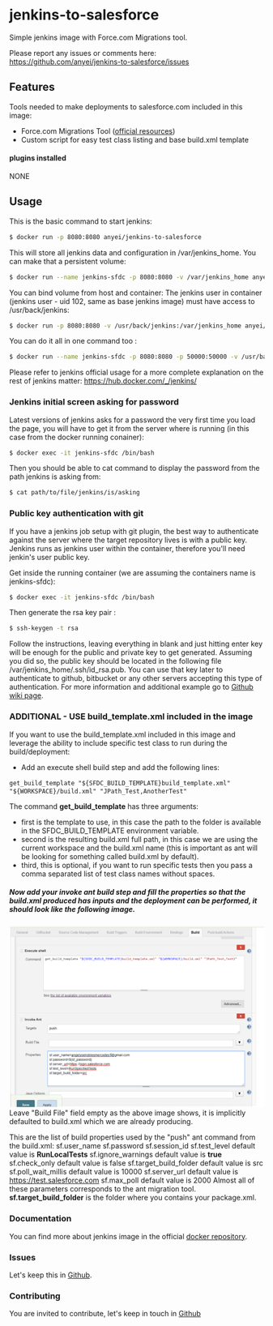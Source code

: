 # jenkins-to-salesforce

Simple jenkins image with Force.com Migrations tool.

Please report any issues or comments here:
https://github.com/anyei/jenkins-to-salesforce/issues

## Features
Tools needed to make deployments to salesforce.com included in this image:
* Force.com Migrations Tool ([official resources]( https://developer.salesforce.com/page/Force.com_Migration_Tool ))
* Custom script for easy test class listing and base build.xml template

#### plugins installed
NONE

## Usage

This is the basic command to start jenkins:
```sh
$ docker run -p 8080:8080 anyei/jenkins-to-salesforce
```
This will store all jenkins data and configuration in /var/jenkins_home. You can make that a persistent volume:

```sh
$ docker run --name jenkins-sfdc -p 8080:8080 -v /var/jenkins_home anyei/jenkins-to-salesforce
```

You can bind volume from host and container: 
The jenkins user in container (jenkins user - uid 102, same as base jenkins image) must have access to /usr/back/jenkins:

```sh
$ docker run -p 8080:8080 -v /usr/back/jenkins:/var/jenkins_home anyei/jenkins-to-salesforce
```

You can do it all in one command too : 
```sh
$ docker run --name jenkins-sfdc -p 8080:8080 -p 50000:50000 -v /usr/back/jenkins:/var/jenkins_home -d anyei/jenkins-to-salesforce
```

Please refer to jenkins official usage for a more complete explanation on the rest of jenkins matter: https://hub.docker.com/_/jenkins/

### Jenkins initial screen asking for password
Latest versions of jenkins asks for a password the very first time you load the page, you will have to get it from the server where is running (in this case from the docker running conainer):
```sh
$ docker exec -it jenkins-sfdc /bin/bash
```
Then you should be able to cat command to display the password from the path jenkins is asking from:
```sh
$ cat path/to/file/jenkins/is/asking
```

### Public key authentication with git
If you have a jenkins job setup with git plugin, the best way to authenticate against the server where the target repository lives is with a public key. Jenkins runs as jenkins user within the container, therefore you'll need jenkin's user public key.

Get inside the running container (we are assuming the containers name is jenkins-sfdc):
```sh
$ docker exec -it jenkins-sfdc /bin/bash 
```
Then generate the rsa key pair :
```sh
$ ssh-keygen -t rsa 
```
Follow the instructions, leaving everything in blank and just hitting enter key will be enough for the public and private key to get generated. Assuming you did so, the public key should be located in the following file /var/jenkins_home/.ssh/id_rsa.pub. You can use that key later to authenticate to github, bitbucket or any other servers accepting this type of authentication. For more information and additional example go to [Github wiki page](https://github.com/anyei/jenkins-to-salesforce/wiki).

### ADDITIONAL - USE build_template.xml included in the image

If you want to use the build_template.xml included in this image and leverage the ability to include specific test class to run during the build/deployment:
* Add an execute shell build step and add the following lines:
```
get_build_template "${SFDC_BUILD_TEMPLATE}build_template.xml" "${WORKSPACE}/build.xml" "JPath_Test,AnotherTest"
```

The command **get_build_template** has three arguments:
* first is the template to use, in this case the path to the folder is available in the SFDC_BUILD_TEMPLATE environment variable.
* second is the resulting build.xml full path, in this case we are using the current workspace and the build.xml name (this is important as ant will be looking for something called build.xml by default).
* third, this is optional, if you want to run specific tests then you pass a comma separated list of test class names without spaces.

##### Now add your invoke ant build step and fill the properties so that the build.xml produced has inputs and the deployment can be performed, it should look like the following image.

![push to salesforce](https://github.com/anyei/jenkins-to-salesforce/raw/master/images/pushToSfdc.PNG)
Leave "Build File" field empty as the above image shows, it is implicitly defaulted to build.xml which we are already producing.

This are the list of build properties used by the "push" ant command from the build.xml:
sf.user_name
sf.password
sf.session_id
sf.test_level               default value is **RunLocalTests**
sf.ignore_warnings          default value is **true**
sf.check_only               default value is false
sf.target_build_folder      default value is src
sf.poll_wait_millis         default value is 10000
sf.server_url               default value is https://test.salesforce.com
sf.max_poll                 default value is 2000
Almost all of these parameters corresponds to the ant migration tool.
**sf.target_build_folder** is the folder where you contains your package.xml.

### Documentation
You can find more about jenkins image in the official [docker repository](https://hub.docker.com/r/jenkins/jenkins).

### Issues
Let's keep this in [Github](https://github.com/anyei/jenkins-to-salesforce/issues).

### Contributing

You are invited to contribute, let's keep in touch in [Github](https://github.com/anyei/jenkins-to-salesforce)


